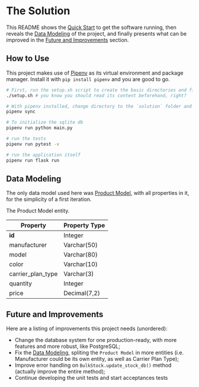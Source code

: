 # The Solution

This README shows the [Quick Start](#how-to-use) to get the software running, then reveals the [Data Modeling](#data-modeling) of the project, and finally presents what can be improved in the [Future and Improvements](#future-and-improvements) section.

## How to Use

This project makes use of [Pipenv] as its virtual environment and package manager. Install it with `pip install pipenv` and you are good to go.

```sh
# First, run the setup.sh script to create the basic directories and files
./setup.sh # you know you should read its content beforehand, right?

# With pipenv installed, change directory to the `solution` folder and run:
pipenv sync

# To initialize the sqlite db
pipenv run python main.py

# run the tests
pipenv run pytest -v

# run the application itself
pipenv run flask run
```

## Data Modeling

The only data model used here was [Product Model], with all properties in it, for the simplicity of a first iteration.

The Product Model entity.

| Property          | Property Type |
|---                |---            |
| **id**            | Integer       |
| manufacturer      | Varchar(50)   |
| model             | Varchar(80)   |
| color             | Varchar(10)   |
| carrier_plan_type | Varchar(3)    |
| quantity          | Integer       |
| price             | Decimal(7,2)  |

## Future and Improvements

Here are a listing of improvements this project needs (unordered):

- Change the database system for one production-ready, with more features and more robust, like PostgreSQL;
- Fix the [Data Modeling](#data-modeling), spliting the `Product Model` in more entities (i.e. Manufacturer could be its own entity, as well as Carrier Plan Type);
- Improve error handling on `BulkStock.update_stock_db()` method (actually improve the entire method);
- Continue developing the unit tests and start acceptances tests

[pipenv installation]: https://github.com/pypa/pipenv#installation
[Pipenv]: https://github.com/pypa/pipenv
[Product Model]: stock/models.py
